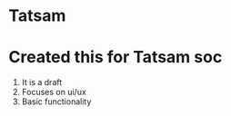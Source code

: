 # Tatsam
<H1> Created this for Tatsam soc</H1>
<ol>
  <li>It is a draft</li>
  <li>Focuses on ui/ux</li>
  <li>Basic functionality</li>
</ol>
